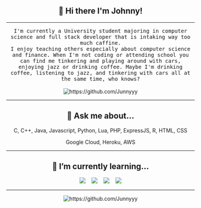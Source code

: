 <h2 align="center"> 👋 Hi there I'm Johnny! </h3>
<p align="center">
</p>

<hr>

<p align="center">
  <samp>
I'm currently a University student majoring in computer science and full stack developer that is intaking way too much caffine.
  </samp>
  <br>
  <samp>
I enjoy teaching others especially about computer science and finance. When I'm not coding or attending school you can find me tinkering and playing around with cars, enjoying jazz or drinking coffee. Maybe I'm drinking coffee, listening to jazz, and tinkering with cars all at the same time, who knows?
  </samp>
  <br> <br>
  <img src="https://komarev.com/ghpvc/?username=Junnyyy" alt="https://github.com/Junnyyy" />
<p>
  
<hr>

<h2 align="center"> 💬 Ask me about... </h3>
<p align="center">C, C++, Java, Javascript, Python, Lua, PHP, ExpressJS, R, HTML, CSS<p>
<p align="center">Google Cloud, Heroku, AWS<p>
  
<hr>

<h2 align="center">  🌱 I’m currently learning... </h3>
<p align="center">
  <img src="https://img.shields.io/badge/TypeScript-007ACC?style=for-the-badge&logo=typescript&logoColor=white" />&nbsp;&nbsp;&nbsp;
  <img src="https://img.shields.io/badge/React-20232A?style=for-the-badge&logo=react&logoColor=61DAFB" />&nbsp;&nbsp;&nbsp;
  <img src="https://img.shields.io/badge/Next-black?style=for-the-badge&logo=next.js&logoColor=white" />&nbsp;&nbsp;&nbsp;
  <img src="https://img.shields.io/badge/Docker-2CA5E0?style=for-the-badge&logo=docker&logoColor=white" />
<p>
  
<hr>
<p align="center">
  <img src="https://github-readme-stats.vercel.app/api/top-langs/?username=Junnyyy&layout=compact&theme=dark" alt="https://github.com/Junnyyy" />
<p>
<!--**Junnyyy/Junnyyy** is a ✨ _special_ ✨ repository because its `README.md` (this file) appears on your GitHub profile.

Here are some ideas to get you started:

- 🔭 I’m currently working on ...
- 🌱 I’m currently learning ...
- 👯 I’m looking to collaborate on ...
- 🤔 I’m looking for help with ...
- 💬 Ask me about ...
- 📫 How to reach me: ...
- 😄 Pronouns: ...
- ⚡ Fun fact: ...
-->
